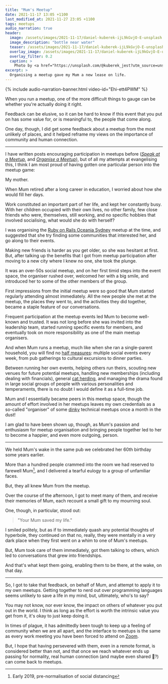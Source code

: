 ```yaml
---
title: "Mum's Meetup"
date: 2021-11-17 13:05 +1100
last_modified_at: 2021-11-27 23:05 +1100
tags: meetups
audio_narration: true
header:
  image: /assets/images/2021-11-17/daniel-kuberek-ijL9kGvjO-E-unsplash.jpg
  image_description: "bottle near water"
  teaser: /assets/images/2021-11-17/daniel-kuberek-ijL9kGvjO-E-unsplash.jpg
  overlay_image: /assets/images/2021-11-17/daniel-kuberek-ijL9kGvjO-E-unsplash.jpg
  overlay_filter: 0.2
  caption: >
    Photo by <a href="https://unsplash.com/@kuberek_jest?utm_source=unsplash&utm_medium=referral&utm_content=creditCopyText">Daniel Kuberek</a> on <a href="https://unsplash.com/s/photos/adelaide?utm_source=unsplash&utm_medium=referral&utm_content=creditCopyText">Unsplash</a>
excerpt: >
  Organising a meetup gave my Mum a new lease on life.
---
```


{% include audio-narration-banner.html video-id="Ehi-ett4PWM" %}

When you run a meetup, one of the more difficult things to gauge can be whether
you're actually doing it right.

Feedback can be elusive, so it can be hard to know if this event that you put on
has some value for, or is meaningful to, the people that come along.

One day, though, I did get some feedback about a meetup from the most unlikely
of places, and it helped reframe my views on the importance of community and
human connection.

---

I have written posts encouraging participation in meetups before
(_[Speak at a Meetup][]_, and _[Organise a Meetup][]_), but of all my
attempts at evangelising this, I think I am most proud of having gotten one
particular person into the meetup game:

My mother.

When Mum retired after a long career in education, I worried about how she would
fill her days.

Work constituted an important part of her life, and kept her constantly busy.
With her children occupied with their own lives, no other family, few close
friends who were, themselves, still working, and no specific hobbies that
involved socialising, what would she do with herself?

I was organising the [Ruby on Rails Oceania Sydney][] meetup at the time, and
suggested that she try finding some communities that interested her, and go
along to their events.

Making new friends is harder as you get older, so she was hesitant at first.
But, after talking up the benefits that I got from meetup participation after
moving to a new city where I knew no one, she took the plunge.

It was an over-50s social meetup, and on her first timid steps into the event
space, the organiser rushed over, welcomed her with a big smile, and introduced
her to some of the other members of the group.

First impressions from the initial meetup were so good that Mum started
regularly attending almost immediately. All the new people she met at the
meetup, the places they went to, and the activities they did together, became a
staple feature of our conversations.

Frequent participation at the meetup events led Mum to become well-known and
trusted. It was not long before she was invited into the leadership team,
started running specific events for members, and eventually took on more
responsibility as one of the main meetup organisers.

And when Mum runs a meetup, much like when she ran a single-parent household,
you will find no [half measures][]: multiple social events every week, from pub
gatherings to cultural excursions to dinner parties.

Between running her own events, helping others run theirs, scouting new venues
for future potential meetups, handling new memberships (including dealing with
financials), general [cat herding][], and managing the drama found in large
social groups of people with various personalities and temperaments, there
is no doubt I would define it as a full-time job.

Mum and I essentially became peers in this meetup space, though the amount of
effort involved in her meetups leaves my own credentials as a so-called
"organiser" of some [dinky][] technical meetups once a month in the dust!

I am glad to have been shown up, though, as Mum's passion and enthusiasm for
meetup organisation and bringing people together led to her to become a happier,
and even more outgoing, person.

---

We held Mum's wake in the same pub we celebrated her 60th birthday some years
earlier.

More than a hundred people crammed into the room we had reserved to farewell
Mum[^1], and I delivered a tearful eulogy to a group of unfamiliar faces.

But, they all knew Mum from the meetup.

Over the course of the afternoon, I got to meet many of them, and receive their
memories of Mum, each recount a small gift to my mourning soul.

One, though, in particular, stood out:

> "Your Mum saved my life."

I smiled politely, but as if to immediately quash any potential thoughts of
hyperbole, they continued on that no, really, they were mentally in a very dark
place when they first went on a whim to one of Mum's meetups.

But, Mum took care of them immediately, got them talking to others, which led to
conversations that grew into friendships.

And that's what kept them going, enabling them to be there, at the wake, on that
day.

---

So, I got to take that feedback, on behalf of Mum, and attempt to apply it to my
own meetups. Getting together to nerd out over programming languages seems
unlikely to save a life in my mind, but, ultimately, who's to say?

You may not know, nor ever know, the impact on others of whatever you put out in
the world. I think as long as the effort is worth the intrinsic value you get
from it, it's okay to just keep doing it.

In times of plague, it has admittedly been tough to keep up a feeling of
community when we are all apart, and the interface to meetups is the same as
every work meeting you have been forced to attend on [Zoom][].

But, I hope that having persevered with them, even in a remote format, is
considered better than not, and that once we reach whatever ends up passing for
normality, real human connection (and maybe even shared :pizza:?) can come back
to meetups.

[^1]: Early 2019, pre-normalisation of social distancing

[cat herding]: https://en.wiktionary.org/wiki/herd_cats
[dinky]: https://www.merriam-webster.com/dictionary/dinky
[half measures]: https://www.merriam-webster.com/dictionary/half%20measure
[Speak at a Meetup]: https://www.paulfioravanti.com/blog/speak-at-meetups/
[Organise a Meetup]: https://www.paulfioravanti.com/blog/organise-meetups/
[Ruby on Rails Oceania Sydney]: https://www.meetup.com/en-AU/Ruby-On-Rails-Oceania-Sydney
[Zoom]: https://zoom.us/
